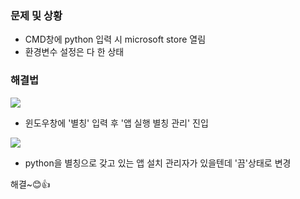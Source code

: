 ### 문제 및 상황
- CMD창에 python 입력 시 microsoft store 열림
- 환경변수 설정은 다 한 상태

### 해결법
![](https://velog.velcdn.com/images/deaf52/post/a84d29ba-7554-4bbe-8120-d99c143241dd/image.png)
- 윈도우창에 '별칭' 입력 후 '앱 실행 별칭 관리' 진입

![](https://velog.velcdn.com/images/deaf52/post/980aacff-c41b-4990-9059-e7fc7da6c917/image.png)
- python을 별칭으로 갖고 있는 앱 설치 관리자가 있을텐데 '끔'상태로 변경

해결~😊👍

